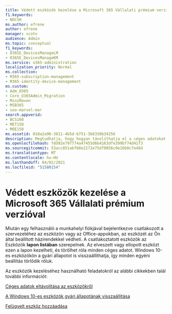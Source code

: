 ```yaml
---
title: Védett eszközök kezelése a Microsoft 365 Vállalati prémium verzióval
f1.keywords:
- NOCSH
ms.author: efrene
author: efrene
manager: scotv
audience: Admin
ms.topic: conceptual
f1_keywords:
- O365E_DevicesManageLM
- O365E_DevicesManageKM
ms.service: o365-administration
localization_priority: Normal
ms.collection:
- M365-subscription-management
- M365-identity-device-management
ms.custom:
- Adm_O365
- Core_O365Admin_Migration
- MiniMaven
- MSB365
- seo-marvel-mar
search.appverid:
- BCS160
- MET150
- MOE150
ms.assetid: 018a2a96-3811-4b5d-b751-3b6330b34256
description: Megtudhatja, hogy hogyan távolíthatja el a céges adatokat a védelmi szabályzatokkal kezelt eszközökről, és hogyan állíthatja vissza a Windows 10-es eszközöket a gyári beállításaikra.
ms.openlocfilehash: fdd92e797774a47455d6b4163dfe399bf74d41f3
ms.sourcegitcommit: 53acc851abf68e2272e75df0856c0e16b0c7e48d
ms.translationtype: MT
ms.contentlocale: hu-HU
ms.lasthandoff: 04/02/2021
ms.locfileid: "51580154"
---
```

# <a name="manage-protected-devices-with-microsoft-365-business-premium"></a>Védett eszközök kezelése a Microsoft 365 Vállalati prémium verzióval

Miután egy felhasználó a munkahelyi fiókjával bejelentkezve csatlakozott a szervezetéhez az eszközön vagy az Office-appokban, az eszközét az Ön által beállított házirendekkel védheti. A csatlakoztatott eszközök az Eszközök **lapon listában** szerepelnek. Az elveszett vagy ellopott eszközt ezen a lapon kezelheti, és törölhet róla minden céges adatot. Windows 10-es eszközökön a gyári állapotot is visszaállíthatja, így minden egyéni beállítás törlődik róluk. 

Az eszközök kezeléséhez használható feladatokról az alábbi cikkekben talál további információt: 
  
[Céges adatok eltávolítása az eszközökről](remove-company-data.md)
  
[A Windows 10-es eszközök gyári állapotának visszaállítása](reset-devices-to-factory-settings.md)

[Felügyelt eszköz hozzáadása](./app-protection-settings-for-android-and-ios.md)
